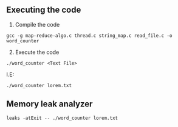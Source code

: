 ## Executing the code

1. Compile the code

```
gcc -g map-reduce-algo.c thread.c string_map.c read_file.c -o word_counter

```

2. Execute the code

```
./word_counter <Text File>
```

I.E:
```
./word_counter lorem.txt
```

## Memory leak analyzer 

```
leaks -atExit -- ./word_counter lorem.txt

```